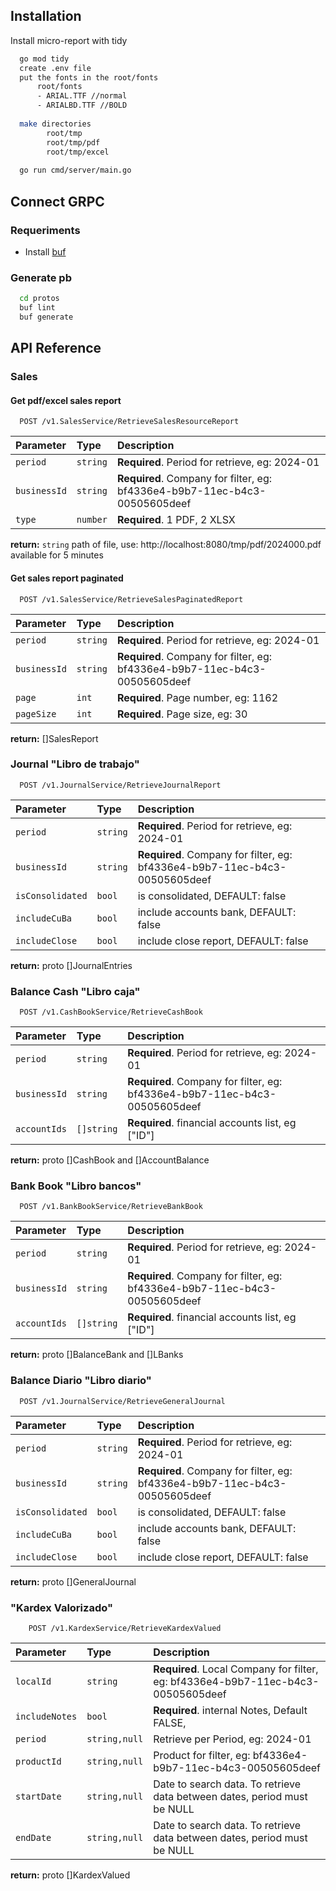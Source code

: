## Installation

Install micro-report with tidy

```bash
  go mod tidy
  create .env file
  put the fonts in the root/fonts
      root/fonts
      - ARIAL.TTF //normal
      - ARIALBD.TTF //BOLD
  
  make directories
        root/tmp
        root/tmp/pdf
        root/tmp/excel
  
  go run cmd/server/main.go
```
## Connect GRPC
### Requeriments
- Install [buf](https://docs.buf.build/installation)

### Generate pb

```bash
  cd protos
  buf lint
  buf generate
```

## API Reference

### Sales

#### Get pdf/excel sales report

```http
  POST /v1.SalesService/RetrieveSalesResourceReport
```

| Parameter    | Type     | Description                                                                |
|:-------------|:---------|:---------------------------------------------------------------------------|
| `period`     | `string` | **Required**. Period for retrieve, eg: 2024-01                             |
| `businessId` | `string` | **Required**. Company for filter, eg: bf4336e4-b9b7-11ec-b4c3-00505605deef |
| `type`       | `number` | **Required**. 1 PDF, 2 XLSX                                                |

**return:** `string` path of file, use: http://localhost:8080/tmp/pdf/2024000.pdf
available for 5 minutes

#### Get sales report paginated

```http
  POST /v1.SalesService/RetrieveSalesPaginatedReport
```

| Parameter    | Type     | Description                                                                |
|:-------------|:---------|:---------------------------------------------------------------------------|
| `period`     | `string` | **Required**. Period for retrieve, eg: 2024-01                             |
| `businessId` | `string` | **Required**. Company for filter, eg: bf4336e4-b9b7-11ec-b4c3-00505605deef |
| `page`       | `int`    | **Required**. Page number, eg: 1162                                        |
| `pageSize`   | `int`    | **Required**. Page size, eg: 30                                            |

**return:** []SalesReport

### Journal "Libro de trabajo"

```http
  POST /v1.JournalService/RetrieveJournalReport
```

| Parameter                | Type     | Description                                                                |
|:-------------------------|:---------|:---------------------------------------------------------------------------|
| `period`                 | `string` | **Required**. Period for retrieve, eg: 2024-01                             |
| `businessId`             | `string` | **Required**. Company for filter, eg: bf4336e4-b9b7-11ec-b4c3-00505605deef |
| `isConsolidated`         | `bool`   | is consolidated, DEFAULT: false                                            |
| `includeCuBa`            | `bool`   | include accounts bank, DEFAULT: false                                      |
| `includeClose`           | `bool`   | include close report, DEFAULT: false                                       |

**return:** proto []JournalEntries

### Balance Cash  "Libro caja"

```http
  POST /v1.CashBookService/RetrieveCashBook
```

| Parameter              | Type       | Description                                                                |
|:-----------------------|:-----------|:---------------------------------------------------------------------------|
| `period`               | `string`   | **Required**. Period for retrieve, eg: 2024-01                             |
| `businessId`           | `string`   | **Required**. Company for filter, eg: bf4336e4-b9b7-11ec-b4c3-00505605deef |
| `accountIds`           | `[]string` | **Required**. financial accounts list, eg ["ID"]                           |

**return:** proto []CashBook and []AccountBalance

### Bank Book "Libro bancos"

```http
  POST /v1.BankBookService/RetrieveBankBook
```

| Parameter              | Type       | Description                                                                |
|:-----------------------|:-----------|:---------------------------------------------------------------------------|
| `period`               | `string`   | **Required**. Period for retrieve, eg: 2024-01                             |
| `businessId`           | `string`   | **Required**. Company for filter, eg: bf4336e4-b9b7-11ec-b4c3-00505605deef |
| `accountIds`           | `[]string` | **Required**. financial accounts list, eg ["ID"]                           |

**return:** proto []BalanceBank and []LBanks


### Balance Diario "Libro diario"

```http
  POST /v1.JournalService/RetrieveGeneralJournal
```

| Parameter              | Type       | Description                                                                |
|:-----------------------|:-----------|:---------------------------------------------------------------------------|
| `period`               | `string`   | **Required**. Period for retrieve, eg: 2024-01                             |
| `businessId`           | `string`   | **Required**. Company for filter, eg: bf4336e4-b9b7-11ec-b4c3-00505605deef |
| `isConsolidated`       | `bool`     | is consolidated, DEFAULT: false                                            |
| `includeCuBa`          | `bool`     | include accounts bank, DEFAULT: false                                      |
| `includeClose`         | `bool`     | include close report, DEFAULT: false                                       |

**return:** proto []GeneralJournal

### "Kardex Valorizado"
    
```http
    POST /v1.KardexService/RetrieveKardexValued
```

| Parameter      | Type          | Description                                                                       |
|:---------------|:--------------|:----------------------------------------------------------------------------------|
| `localId`      | `string`      | **Required**. Local Company for filter, eg: bf4336e4-b9b7-11ec-b4c3-00505605deef  |
| `includeNotes` | `bool`        | **Required**. internal Notes, Default FALSE,                                      |
| `period`       | `string,null` | Retrieve per Period, eg: 2024-01                                                  |
| `productId`    | `string,null` | Product for filter, eg: bf4336e4-b9b7-11ec-b4c3-00505605deef                      |
| `startDate`    | `string,null` | Date to search data.  To retrieve data between dates, period must be NULL         |
| `endDate`      | `string,null` | Date to search data.  To retrieve data between dates, period must be NULL         |

**return:** proto []KardexValued
